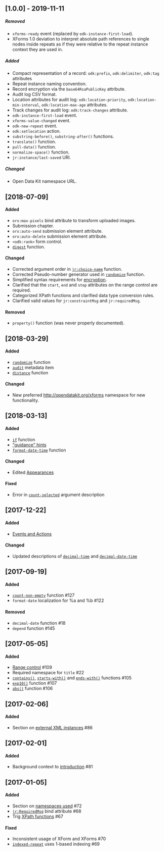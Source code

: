 
[1.0.0] - 2019-11-11
--------------------
##### Removed
- `xforms-ready` event (replaced by `odk-instance-first-load`).
- XForms 1.0 deviation to interpret absolute path references to single nodes inside repeats as if they were relative to the repeat instance context they are used in.

##### Added
- Compact representation of a record: `odk:prefix`, `odk:delimiter`, `odk:tag` attributes
- Repeat instance naming convention.
- Record encryption via the `base64RsaPublicKey` attribute.
- Audit log CSV format.
- Location attributes for audit log: `odk:location-priority`, `odk:location-min-interval`, `odk:location-max-age` attributes.
- Track changes for audit log: `odk:track-changes` attribute.
- `odk-instance-first-load` event.
- `xforms-value-changed` event.
- `odk-new-repeat` event.
- `odk:setlocation` action.
- `substring-before()`, `substring-after()` functions.
- `translate()` function.
- `pull-data()` function.
- `normalize-space()` function.
- `jr:instance/last-saved` URI.

##### Changed
- Open Data Kit namespace URL.

[2018-07-09]
--------------------
#### Added
- `orx:max-pixels` bind attribute to transform uploaded images.
- Submission chapter.
- `orx:auto-send` submission element attribute.
- `orx:auto-delete` submission element attribute.
- `<odk:rank>` form control.
- [`digest`](https://getodk.github.io/xforms-spec/#fn:digest) function.

#### Changed
- Corrected argument order in [`jr:choice-name`](https://getodk.github.io/xforms-spec/#fn:jr:choice-name) function.
- Corrected Pseudo-number generator used in [`randomize`](https://getodk.github.io/xforms-spec/#fn:randomize) function.
- Simplified syntax requirements for [encryption](https://getodk.github.io/xforms-spec/#encryption).
- Clarified that the `start`, `end` and `step` attributes on the range control are required.
- Categorized XPath functions and clarified data type conversion rules.
- Clarified valid values for `jr:constraintMsg` and `jr:requiredMsg`.

#### Removed
- `property()` function (was never properly documented).

[2018-03-29]
--------------------
#### Added
* [`randomize`](https://getodk.github.io/xforms-spec/#fn:randomize) function
* [`audit`](https://getodk.github.io/xforms-spec/#metadata) metadata item
* [`distance`](https://getodk.github.io/xforms-spec/#fn:distance) function

#### Changed
* New preferred http://opendatakit.org/xforms namespace for new functionality.

[2018-03-13]
--------------------
#### Added
* [`if`](https://getodk.github.io/xforms-spec/#fn:if) function
* ["guidance" hints](https://getodk.github.io/xforms-spec/#languages)
* [`format-date-time`](https://getodk.github.io/xforms-spec/#fn:format-date-time) function

#### Changed
* Edited [Appearances](https://getodk.github.io/xforms-spec/#appearances)

#### Fixed
* Error in [`count-selected`](https://getodk.github.io/xforms-spec/#fn:count-selected) argument description

[2017-12-22]
--------------------
#### Added
* [Events and Actions](https://getodk.github.io/xforms-spec/#events-and-actions)

#### Changed
* Updated descriptions of [`decimal-time`](https://getodk.github.io/xforms-spec/#fn:decimal-time) and [`decimal-date-time`](https://getodk.github.io/xforms-spec/#fn:decimal-date-time)

[2017-09-19]
--------------------
#### Added
* [`count-non-empty`](https://getodk.github.io/xforms-spec/#fn:count-non-empty) function #127
* `format-date` localization for %a and %b #122

#### Removed
* `decimal-date` function #18
* `depend` function #145

[2017-05-05]
--------------------
#### Added
* [Range control](https://getodk.github.io/xforms-spec/#body-elements) #109
* Required namespace for `title` #22
* [`contains()`](https://getodk.github.io/xforms-spec/#fn:contains), [`starts-with()`](https://getodk.github.io/xforms-spec/#fn:starts-with) and [`ends-with()`](https://getodk.github.io/xforms-spec/#fn:ends-with) functions #105
* [`exp10()`](https://getodk.github.io/xforms-spec/#fn:exp10) function #107
* [`abs()`](https://getodk.github.io/xforms-spec/#fn:abs) function #106


[2017-02-06]
--------------------
#### Added
* Section on [external XML instances](http://getodk.github.io/xforms-spec/#secondary-instances---external) #86

[2017-02-01]
--------------------
#### Added
* Background context to [introduction](http://getodk.github.io/xforms-spec/#introduction) #81

[2017-01-05]
--------------------
#### Added
* Section on [namespaces used](http://getodk.github.io/xforms-spec/#namespaces) #72
* [`jr:RequiredMsg`](http://getodk.github.io/xforms-spec/#bind-attributes) bind attribute #68
* Trig [XPath functions](http://getodk.github.io/xforms-spec/#xpath-functions) #67

#### Fixed
* Inconsistent usage of XForm and XForms #70
* [`indexed-repeat`](http://getodk.github.io/xforms-spec/#xpath-functions) uses 1-based indexing #69

